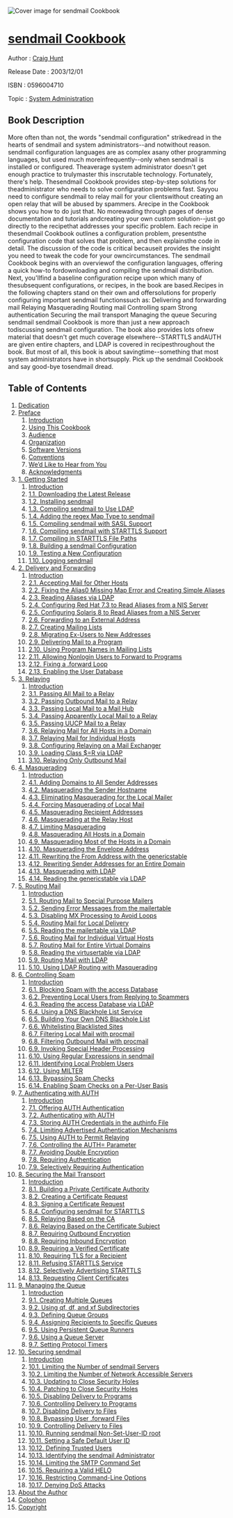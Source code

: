 ![Cover image for sendmail Cookbook](https://imgdetail.ebookreading.net/cover/cover/system_admin/EB0596004710.jpg)

[sendmail Cookbook](https://ebookreading.net/view/book/sendmail+Cookbook-EB0596004710_1.html "sendmail Cookbook")
====================================================================================================================

Author : [Craig Hunt](https://ebookreading.net/search/author/Craig+Hunt)

Release Date : 2003/12/01

ISBN : 0596004710

Topic : [System Administration](https://ebookreading.net/search/category/system-administration)

Book Description
-----------------

More often than not, the words "sendmail configuration" strikedread in the hearts of sendmail and system administrators--and notwithout reason. sendmail configuration languages are as complex asany other programming languages, but used much moreinfrequently--only when sendmail is installed or configured. Theaverage system administrator doesn't get enough practice to trulymaster this inscrutable technology. Fortunately, there's help. Thesendmail Cookbook provides step-by-step solutions for theadministrator who needs to solve configuration problems fast. Sayyou need to configure sendmail to relay mail for your clientswithout creating an open relay that will be abused by spammers. Arecipe in the Cookbook shows you how to do just that. No morewading through pages of dense documentation and tutorials andcreating your own custom solution--just go directly to the recipethat addresses your specific problem. Each recipe in thesendmail Cookbook outlines a configuration problem, presentsthe configuration code that solves that problem, and then explainsthe code in detail. The discussion of the code is critical becauseit provides the insight you need to tweak the code for your owncircumstances. The sendmail Cookbook begins with an overviewof the configuration languages, offering a quick how-to fordownloading and compiling the sendmail distribution. Next, you'llfind a baseline configuration recipe upon which many of thesubsequent configurations, or recipes, in the book are based.Recipes in the following chapters stand on their own and offersolutions for properly configuring important sendmail functionssuch as:
Delivering and forwarding mail
Relaying
Masquerading
Routing mail
Controlling spam
Strong authentication
Securing the mail transport
Managing the queue
Securing sendmail
sendmail Cookbook is more than just a new approach todiscussing sendmail configuration. The book also provides lots ofnew material that doesn't get much coverage elsewhere--STARTTLS andAUTH are given entire chapters, and LDAP is covered in recipesthroughout the book. But most of all, this book is about savingtime--something that most system administrators have in shortsupply. Pick up the sendmail Cookbook and say good-bye tosendmail dread.
              
Table of Contents
-----------------

1. [Dedication](https://ebookreading.net/view/book/sendmail+Cookbook-EB0596004710_3.html)
1. [Preface](https://ebookreading.net/view/book/sendmail+Cookbook-EB0596004710_4.html)
    1. [Introduction](https://ebookreading.net/view/book/sendmail+Cookbook-EB0596004710_4.html#sendmailckbk-PREFAC)
    1. [Using This Cookbook](https://ebookreading.net/view/book/sendmail+Cookbook-EB0596004710_4.html#sendmailckbk-PREFAC)
    1. [Audience](https://ebookreading.net/view/book/sendmail+Cookbook-EB0596004710_4.html#sendmailckbk-PREFAC)
    1. [Organization](https://ebookreading.net/view/book/sendmail+Cookbook-EB0596004710_4.html#sendmailckbk-PREFAC)
    1. [Software Versions](https://ebookreading.net/view/book/sendmail+Cookbook-EB0596004710_4.html#sendmailckbk-PREFAC)
    1. [Conventions](https://ebookreading.net/view/book/sendmail+Cookbook-EB0596004710_4.html#sendmailckbk-PREFAC)
    1. [We’d Like to Hear from You](https://ebookreading.net/view/book/sendmail+Cookbook-EB0596004710_4.html#sendmailckbk-PREFAC)
    1. [Acknowledgments](https://ebookreading.net/view/book/sendmail+Cookbook-EB0596004710_4.html#sendmailckbk-PREFAC)
1. [1. Getting Started](https://ebookreading.net/view/book/sendmail+Cookbook-EB0596004710_5.html)
    1. [Introduction](https://ebookreading.net/view/book/sendmail+Cookbook-EB0596004710_5.html#sendmailckbk-CHP-1-)
    1. [1.1. Downloading the Latest Release](https://ebookreading.net/view/book/sendmail+Cookbook-EB0596004710_5.html#sendmailckbk-CHP-1-)
    1. [1.2. Installing sendmail](https://ebookreading.net/view/book/sendmail+Cookbook-EB0596004710_5.html#sendmailckbk-CHP-1-)
    1. [1.3. Compiling sendmail to Use LDAP](https://ebookreading.net/view/book/sendmail+Cookbook-EB0596004710_5.html#sendmailckbk-CHP-1-)
    1. [1.4. Adding the regex Map Type to sendmail](https://ebookreading.net/view/book/sendmail+Cookbook-EB0596004710_5.html#sendmailckbk-CHP-1-)
    1. [1.5. Compiling sendmail with SASL Support](https://ebookreading.net/view/book/sendmail+Cookbook-EB0596004710_5.html#sendmailckbk-CHP-1-)
    1. [1.6. Compiling sendmail with STARTTLS Support](https://ebookreading.net/view/book/sendmail+Cookbook-EB0596004710_5.html#sendmailckbk-CHP-1-)
    1. [1.7. Compiling in STARTTLS File Paths](https://ebookreading.net/view/book/sendmail+Cookbook-EB0596004710_5.html#sendmailckbk-CHP-1-)
    1. [1.8. Building a sendmail Configuration](https://ebookreading.net/view/book/sendmail+Cookbook-EB0596004710_5.html#sendmailckbk-CHP-1-)
    1. [1.9. Testing a New Configuration](https://ebookreading.net/view/book/sendmail+Cookbook-EB0596004710_5.html#sendmailckbk-CHP-1-)
    1. [1.10. Logging sendmail](https://ebookreading.net/view/book/sendmail+Cookbook-EB0596004710_5.html#sendmailckbk-CHP-1-)
1. [2. Delivery and Forwarding](https://ebookreading.net/view/book/sendmail+Cookbook-EB0596004710_6.html)
    1. [Introduction](https://ebookreading.net/view/book/sendmail+Cookbook-EB0596004710_6.html#sendmailckbk-CHP-2-)
    1. [2.1. Accepting Mail for Other Hosts](https://ebookreading.net/view/book/sendmail+Cookbook-EB0596004710_6.html#sendmailckbk-CHP-2-)
    1. [2.2. Fixing the Alias0 Missing Map Error and Creating Simple Aliases](https://ebookreading.net/view/book/sendmail+Cookbook-EB0596004710_6.html#sendmailckbk-CHP-2-)
    1. [2.3. Reading Aliases via LDAP](https://ebookreading.net/view/book/sendmail+Cookbook-EB0596004710_6.html#sendmailckbk-CHP-2-)
    1. [2.4. Configuring Red Hat 7.3 to Read Aliases from a NIS Server](https://ebookreading.net/view/book/sendmail+Cookbook-EB0596004710_6.html#sendmailckbk-CHP-2-)
    1. [2.5. Configuring Solaris 8 to Read Aliases from a NIS Server](https://ebookreading.net/view/book/sendmail+Cookbook-EB0596004710_6.html#sendmailckbk-CHP-2-)
    1. [2.6. Forwarding to an External Address](https://ebookreading.net/view/book/sendmail+Cookbook-EB0596004710_6.html#sendmailckbk-CHP-2-)
    1. [2.7. Creating Mailing Lists](https://ebookreading.net/view/book/sendmail+Cookbook-EB0596004710_6.html#sendmailckbk-CHP-2-)
    1. [2.8. Migrating Ex-Users to New Addresses](https://ebookreading.net/view/book/sendmail+Cookbook-EB0596004710_6.html#sendmailckbk-CHP-2-)
    1. [2.9. Delivering Mail to a Program](https://ebookreading.net/view/book/sendmail+Cookbook-EB0596004710_6.html#sendmailckbk-CHP-2-)
    1. [2.10. Using Program Names in Mailing Lists](https://ebookreading.net/view/book/sendmail+Cookbook-EB0596004710_6.html#sendmailckbk-CHP-2-)
    1. [2.11. Allowing Nonlogin Users to Forward to Programs](https://ebookreading.net/view/book/sendmail+Cookbook-EB0596004710_6.html#sendmailckbk-CHP-2-)
    1. [2.12. Fixing a .forward Loop](https://ebookreading.net/view/book/sendmail+Cookbook-EB0596004710_6.html#sendmailckbk-CHP-2-)
    1. [2.13. Enabling the User Database](https://ebookreading.net/view/book/sendmail+Cookbook-EB0596004710_6.html#sendmailckbk-CHP-2-)
1. [3. Relaying](https://ebookreading.net/view/book/sendmail+Cookbook-EB0596004710_7.html)
    1. [Introduction](https://ebookreading.net/view/book/sendmail+Cookbook-EB0596004710_7.html#sendmailckbk-CHP-3-)
    1. [3.1. Passing All Mail to a Relay](https://ebookreading.net/view/book/sendmail+Cookbook-EB0596004710_7.html#sendmailckbk-CHP-3-)
    1. [3.2. Passing Outbound Mail to a Relay](https://ebookreading.net/view/book/sendmail+Cookbook-EB0596004710_7.html#sendmailckbk-CHP-3-)
    1. [3.3. Passing Local Mail to a Mail Hub](https://ebookreading.net/view/book/sendmail+Cookbook-EB0596004710_7.html#sendmailckbk-CHP-3-)
    1. [3.4. Passing Apparently Local Mail to a Relay](https://ebookreading.net/view/book/sendmail+Cookbook-EB0596004710_7.html#sendmailckbk-CHP-3-)
    1. [3.5. Passing UUCP Mail to a Relay](https://ebookreading.net/view/book/sendmail+Cookbook-EB0596004710_7.html#sendmailckbk-CHP-3-)
    1. [3.6. Relaying Mail for All Hosts in a Domain](https://ebookreading.net/view/book/sendmail+Cookbook-EB0596004710_7.html#sendmailckbk-CHP-3-)
    1. [3.7. Relaying Mail for Individual Hosts](https://ebookreading.net/view/book/sendmail+Cookbook-EB0596004710_7.html#sendmailckbk-CHP-3-)
    1. [3.8. Configuring Relaying on a Mail Exchanger](https://ebookreading.net/view/book/sendmail+Cookbook-EB0596004710_7.html#sendmailckbk-CHP-3-)
    1. [3.9. Loading Class $=R via LDAP](https://ebookreading.net/view/book/sendmail+Cookbook-EB0596004710_7.html#sendmailckbk-CHP-3-)
    1. [3.10. Relaying Only Outbound Mail](https://ebookreading.net/view/book/sendmail+Cookbook-EB0596004710_7.html#sendmailckbk-CHP-3-)
1. [4. Masquerading](https://ebookreading.net/view/book/sendmail+Cookbook-EB0596004710_8.html)
    1. [Introduction](https://ebookreading.net/view/book/sendmail+Cookbook-EB0596004710_8.html#sendmailckbk-CHP-4-)
    1. [4.1. Adding Domains to All Sender Addresses](https://ebookreading.net/view/book/sendmail+Cookbook-EB0596004710_8.html#sendmailckbk-CHP-4-)
    1. [4.2. Masquerading the Sender Hostname](https://ebookreading.net/view/book/sendmail+Cookbook-EB0596004710_8.html#sendmailckbk-CHP-4-)
    1. [4.3. Eliminating Masquerading for the Local Mailer](https://ebookreading.net/view/book/sendmail+Cookbook-EB0596004710_8.html#sendmailckbk-CHP-4-)
    1. [4.4. Forcing Masquerading of Local Mail](https://ebookreading.net/view/book/sendmail+Cookbook-EB0596004710_8.html#sendmailckbk-CHP-4-)
    1. [4.5. Masquerading Recipient Addresses](https://ebookreading.net/view/book/sendmail+Cookbook-EB0596004710_8.html#sendmailckbk-CHP-4-)
    1. [4.6. Masquerading at the Relay Host](https://ebookreading.net/view/book/sendmail+Cookbook-EB0596004710_8.html#sendmailckbk-CHP-4-)
    1. [4.7. Limiting Masquerading](https://ebookreading.net/view/book/sendmail+Cookbook-EB0596004710_8.html#sendmailckbk-CHP-4-)
    1. [4.8. Masquerading All Hosts in a Domain](https://ebookreading.net/view/book/sendmail+Cookbook-EB0596004710_8.html#sendmailckbk-CHP-4-)
    1. [4.9. Masquerading Most of the Hosts in a Domain](https://ebookreading.net/view/book/sendmail+Cookbook-EB0596004710_8.html#sendmailckbk-CHP-4-)
    1. [4.10. Masquerading the Envelope Address](https://ebookreading.net/view/book/sendmail+Cookbook-EB0596004710_8.html#sendmailckbk-CHP-4-)
    1. [4.11. Rewriting the From Address with the genericstable](https://ebookreading.net/view/book/sendmail+Cookbook-EB0596004710_8.html#sendmailckbk-CHP-4-)
    1. [4.12. Rewriting Sender Addresses for an Entire Domain](https://ebookreading.net/view/book/sendmail+Cookbook-EB0596004710_8.html#sendmailckbk-CHP-4-)
    1. [4.13. Masquerading with LDAP](https://ebookreading.net/view/book/sendmail+Cookbook-EB0596004710_8.html#sendmailckbk-CHP-4-)
    1. [4.14. Reading the genericstable via LDAP](https://ebookreading.net/view/book/sendmail+Cookbook-EB0596004710_8.html#sendmailckbk-CHP-4-)
1. [5. Routing Mail](https://ebookreading.net/view/book/sendmail+Cookbook-EB0596004710_9.html)
    1. [Introduction](https://ebookreading.net/view/book/sendmail+Cookbook-EB0596004710_9.html#sendmailckbk-CHP-5-)
    1. [5.1. Routing Mail to Special Purpose Mailers](https://ebookreading.net/view/book/sendmail+Cookbook-EB0596004710_9.html#sendmailckbk-CHP-5-)
    1. [5.2. Sending Error Messages from the mailertable](https://ebookreading.net/view/book/sendmail+Cookbook-EB0596004710_9.html#sendmailckbk-CHP-5-)
    1. [5.3. Disabling MX Processing to Avoid Loops](https://ebookreading.net/view/book/sendmail+Cookbook-EB0596004710_9.html#sendmailckbk-CHP-5-)
    1. [5.4. Routing Mail for Local Delivery](https://ebookreading.net/view/book/sendmail+Cookbook-EB0596004710_9.html#sendmailckbk-CHP-5-)
    1. [5.5. Reading the mailertable via LDAP](https://ebookreading.net/view/book/sendmail+Cookbook-EB0596004710_9.html#sendmailckbk-CHP-5-)
    1. [5.6. Routing Mail for Individual Virtual Hosts](https://ebookreading.net/view/book/sendmail+Cookbook-EB0596004710_9.html#sendmailckbk-CHP-5-)
    1. [5.7. Routing Mail for Entire Virtual Domains](https://ebookreading.net/view/book/sendmail+Cookbook-EB0596004710_9.html#sendmailckbk-CHP-5-)
    1. [5.8. Reading the virtusertable via LDAP](https://ebookreading.net/view/book/sendmail+Cookbook-EB0596004710_9.html#sendmailckbk-CHP-5-)
    1. [5.9. Routing Mail with LDAP](https://ebookreading.net/view/book/sendmail+Cookbook-EB0596004710_9.html#sendmailckbk-CHP-5-)
    1. [5.10. Using LDAP Routing with Masquerading](https://ebookreading.net/view/book/sendmail+Cookbook-EB0596004710_9.html#sendmailckbk-CHP-5-)
1. [6. Controlling Spam](https://ebookreading.net/view/book/sendmail+Cookbook-EB0596004710_10.html)
    1. [Introduction](https://ebookreading.net/view/book/sendmail+Cookbook-EB0596004710_10.html#sendmailckbk-CHP-6-)
    1. [6.1. Blocking Spam with the access Database](https://ebookreading.net/view/book/sendmail+Cookbook-EB0596004710_10.html#sendmailckbk-CHP-6-)
    1. [6.2. Preventing Local Users from Replying to Spammers](https://ebookreading.net/view/book/sendmail+Cookbook-EB0596004710_10.html#sendmailckbk-CHP-6-)
    1. [6.3. Reading the access Database via LDAP](https://ebookreading.net/view/book/sendmail+Cookbook-EB0596004710_10.html#sendmailckbk-CHP-6-)
    1. [6.4. Using a DNS Blackhole List Service](https://ebookreading.net/view/book/sendmail+Cookbook-EB0596004710_10.html#sendmailckbk-CHP-6-)
    1. [6.5. Building Your Own DNS Blackhole List](https://ebookreading.net/view/book/sendmail+Cookbook-EB0596004710_10.html#sendmailckbk-CHP-6-)
    1. [6.6. Whitelisting Blacklisted Sites](https://ebookreading.net/view/book/sendmail+Cookbook-EB0596004710_10.html#sendmailckbk-CHP-6-)
    1. [6.7. Filtering Local Mail with procmail](https://ebookreading.net/view/book/sendmail+Cookbook-EB0596004710_10.html#sendmailckbk-CHP-6-)
    1. [6.8. Filtering Outbound Mail with procmail](https://ebookreading.net/view/book/sendmail+Cookbook-EB0596004710_10.html#sendmailckbk-CHP-6-)
    1. [6.9. Invoking Special Header Processing](https://ebookreading.net/view/book/sendmail+Cookbook-EB0596004710_10.html#sendmailckbk-CHP-6-)
    1. [6.10. Using Regular Expressions in sendmail](https://ebookreading.net/view/book/sendmail+Cookbook-EB0596004710_10.html#sendmailckbk-CHP-6-)
    1. [6.11. Identifying Local Problem Users](https://ebookreading.net/view/book/sendmail+Cookbook-EB0596004710_10.html#sendmailckbk-CHP-6-)
    1. [6.12. Using MILTER](https://ebookreading.net/view/book/sendmail+Cookbook-EB0596004710_10.html#sendmailckbk-CHP-6-)
    1. [6.13. Bypassing Spam Checks](https://ebookreading.net/view/book/sendmail+Cookbook-EB0596004710_10.html#sendmailckbk-CHP-6-)
    1. [6.14. Enabling Spam Checks on a Per-User Basis](https://ebookreading.net/view/book/sendmail+Cookbook-EB0596004710_10.html#sendmailckbk-CHP-6-)
1. [7. Authenticating with AUTH](https://ebookreading.net/view/book/sendmail+Cookbook-EB0596004710_11.html)
    1. [Introduction](https://ebookreading.net/view/book/sendmail+Cookbook-EB0596004710_11.html#sendmailckbk-CHP-7-)
    1. [7.1. Offering AUTH Authentication](https://ebookreading.net/view/book/sendmail+Cookbook-EB0596004710_11.html#sendmailckbk-CHP-7-)
    1. [7.2. Authenticating with AUTH](https://ebookreading.net/view/book/sendmail+Cookbook-EB0596004710_11.html#sendmailckbk-CHP-7-)
    1. [7.3. Storing AUTH Credentials in the authinfo File](https://ebookreading.net/view/book/sendmail+Cookbook-EB0596004710_11.html#sendmailckbk-CHP-7-)
    1. [7.4. Limiting Advertised Authentication Mechanisms](https://ebookreading.net/view/book/sendmail+Cookbook-EB0596004710_11.html#sendmailckbk-CHP-7-)
    1. [7.5. Using AUTH to Permit Relaying](https://ebookreading.net/view/book/sendmail+Cookbook-EB0596004710_11.html#sendmailckbk-CHP-7-)
    1. [7.6. Controlling the AUTH= Parameter](https://ebookreading.net/view/book/sendmail+Cookbook-EB0596004710_11.html#sendmailckbk-CHP-7-)
    1. [7.7. Avoiding Double Encryption](https://ebookreading.net/view/book/sendmail+Cookbook-EB0596004710_11.html#sendmailckbk-CHP-7-)
    1. [7.8. Requiring Authentication](https://ebookreading.net/view/book/sendmail+Cookbook-EB0596004710_11.html#sendmailckbk-CHP-7-)
    1. [7.9. Selectively Requiring Authentication](https://ebookreading.net/view/book/sendmail+Cookbook-EB0596004710_11.html#sendmailckbk-CHP-7-)
1. [8. Securing the Mail Transport](https://ebookreading.net/view/book/sendmail+Cookbook-EB0596004710_12.html)
    1. [Introduction](https://ebookreading.net/view/book/sendmail+Cookbook-EB0596004710_12.html#sendmailckbk-CHP-8-)
    1. [8.1. Building a Private Certificate Authority](https://ebookreading.net/view/book/sendmail+Cookbook-EB0596004710_12.html#sendmailckbk-CHP-8-)
    1. [8.2. Creating a Certificate Request](https://ebookreading.net/view/book/sendmail+Cookbook-EB0596004710_12.html#sendmailckbk-CHP-8-)
    1. [8.3. Signing a Certificate Request](https://ebookreading.net/view/book/sendmail+Cookbook-EB0596004710_12.html#sendmailckbk-CHP-8-)
    1. [8.4. Configuring sendmail for STARTTLS](https://ebookreading.net/view/book/sendmail+Cookbook-EB0596004710_12.html#sendmailckbk-CHP-8-)
    1. [8.5. Relaying Based on the CA](https://ebookreading.net/view/book/sendmail+Cookbook-EB0596004710_12.html#sendmailckbk-CHP-8-)
    1. [8.6. Relaying Based on the Certificate Subject](https://ebookreading.net/view/book/sendmail+Cookbook-EB0596004710_12.html#sendmailckbk-CHP-8-)
    1. [8.7. Requiring Outbound Encryption](https://ebookreading.net/view/book/sendmail+Cookbook-EB0596004710_12.html#sendmailckbk-CHP-8-)
    1. [8.8. Requiring Inbound Encryption](https://ebookreading.net/view/book/sendmail+Cookbook-EB0596004710_12.html#sendmailckbk-CHP-8-)
    1. [8.9. Requiring a Verified Certificate](https://ebookreading.net/view/book/sendmail+Cookbook-EB0596004710_12.html#sendmailckbk-CHP-8-)
    1. [8.10. Requiring TLS for a Recipient](https://ebookreading.net/view/book/sendmail+Cookbook-EB0596004710_12.html#sendmailckbk-CHP-8-)
    1. [8.11. Refusing STARTTLS Service](https://ebookreading.net/view/book/sendmail+Cookbook-EB0596004710_12.html#sendmailckbk-CHP-8-)
    1. [8.12. Selectively Advertising STARTTLS](https://ebookreading.net/view/book/sendmail+Cookbook-EB0596004710_12.html#sendmailckbk-CHP-8-)
    1. [8.13. Requesting Client Certificates](https://ebookreading.net/view/book/sendmail+Cookbook-EB0596004710_12.html#sendmailckbk-CHP-8-)
1. [9. Managing the Queue](https://ebookreading.net/view/book/sendmail+Cookbook-EB0596004710_13.html)
    1. [Introduction](https://ebookreading.net/view/book/sendmail+Cookbook-EB0596004710_13.html#sendmailckbk-CHP-9-)
    1. [9.1. Creating Multiple Queues](https://ebookreading.net/view/book/sendmail+Cookbook-EB0596004710_13.html#sendmailckbk-CHP-9-)
    1. [9.2. Using qf, df, and xf Subdirectories](https://ebookreading.net/view/book/sendmail+Cookbook-EB0596004710_13.html#sendmailckbk-CHP-9-)
    1. [9.3. Defining Queue Groups](https://ebookreading.net/view/book/sendmail+Cookbook-EB0596004710_13.html#sendmailckbk-CHP-9-)
    1. [9.4. Assigning Recipients to Specific Queues](https://ebookreading.net/view/book/sendmail+Cookbook-EB0596004710_13.html#sendmailckbk-CHP-9-)
    1. [9.5. Using Persistent Queue Runners](https://ebookreading.net/view/book/sendmail+Cookbook-EB0596004710_13.html#sendmailckbk-CHP-9-)
    1. [9.6. Using a Queue Server](https://ebookreading.net/view/book/sendmail+Cookbook-EB0596004710_13.html#sendmailckbk-CHP-9-)
    1. [9.7. Setting Protocol Timers](https://ebookreading.net/view/book/sendmail+Cookbook-EB0596004710_13.html#sendmailckbk-CHP-9-)
1. [10. Securing sendmail](https://ebookreading.net/view/book/sendmail+Cookbook-EB0596004710_14.html)
    1. [Introduction](https://ebookreading.net/view/book/sendmail+Cookbook-EB0596004710_14.html#sendmailckbk-CHP-10)
    1. [10.1. Limiting the Number of sendmail Servers](https://ebookreading.net/view/book/sendmail+Cookbook-EB0596004710_14.html#sendmailckbk-CHP-10)
    1. [10.2. Limiting the Number of Network Accessible Servers](https://ebookreading.net/view/book/sendmail+Cookbook-EB0596004710_14.html#sendmailckbk-CHP-10)
    1. [10.3. Updating to Close Security Holes](https://ebookreading.net/view/book/sendmail+Cookbook-EB0596004710_14.html#sendmailckbk-CHP-10)
    1. [10.4. Patching to Close Security Holes](https://ebookreading.net/view/book/sendmail+Cookbook-EB0596004710_14.html#sendmailckbk-CHP-10)
    1. [10.5. Disabling Delivery to Programs](https://ebookreading.net/view/book/sendmail+Cookbook-EB0596004710_14.html#sendmailckbk-CHP-10)
    1. [10.6. Controlling Delivery to Programs](https://ebookreading.net/view/book/sendmail+Cookbook-EB0596004710_14.html#sendmailckbk-CHP-10)
    1. [10.7. Disabling Delivery to Files](https://ebookreading.net/view/book/sendmail+Cookbook-EB0596004710_14.html#sendmailckbk-CHP-10)
    1. [10.8. Bypassing User .forward Files](https://ebookreading.net/view/book/sendmail+Cookbook-EB0596004710_14.html#sendmailckbk-CHP-10)
    1. [10.9. Controlling Delivery to Files](https://ebookreading.net/view/book/sendmail+Cookbook-EB0596004710_14.html#sendmailckbk-CHP-10)
    1. [10.10. Running sendmail Non-Set-User-ID root](https://ebookreading.net/view/book/sendmail+Cookbook-EB0596004710_14.html#sendmailckbk-CHP-10)
    1. [10.11. Setting a Safe Default User ID](https://ebookreading.net/view/book/sendmail+Cookbook-EB0596004710_14.html#sendmailckbk-CHP-10)
    1. [10.12. Defining Trusted Users](https://ebookreading.net/view/book/sendmail+Cookbook-EB0596004710_14.html#sendmailckbk-CHP-10)
    1. [10.13. Identifying the sendmail Administrator](https://ebookreading.net/view/book/sendmail+Cookbook-EB0596004710_14.html#sendmailckbk-CHP-10)
    1. [10.14. Limiting the SMTP Command Set](https://ebookreading.net/view/book/sendmail+Cookbook-EB0596004710_14.html#sendmailckbk-CHP-10)
    1. [10.15. Requiring a Valid HELO](https://ebookreading.net/view/book/sendmail+Cookbook-EB0596004710_14.html#sendmailckbk-CHP-10)
    1. [10.16. Restricting Command-Line Options](https://ebookreading.net/view/book/sendmail+Cookbook-EB0596004710_14.html#sendmailckbk-CHP-10)
    1. [10.17. Denying DoS Attacks](https://ebookreading.net/view/book/sendmail+Cookbook-EB0596004710_14.html#sendmailckbk-CHP-10)
1. [About the Author](https://ebookreading.net/view/book/sendmail+Cookbook-EB0596004710_15.html)
1. [Colophon](https://ebookreading.net/view/book/sendmail+Cookbook-EB0596004710_16.html)
1. [Copyright](https://ebookreading.net/view/book/sendmail+Cookbook-EB0596004710_17.html)
